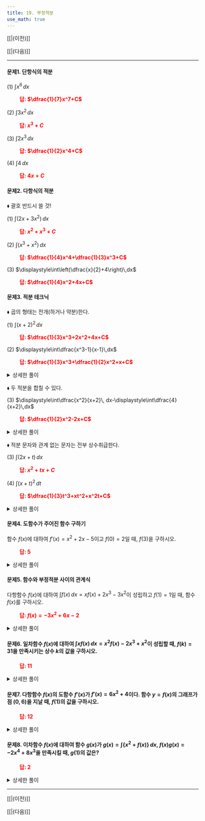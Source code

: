 ```yaml
---
title: 19. 부정적분
use_math: true
---
```

[[|(이전)]]

[[|(다음)]]

***

#### 문제1. 단항식의 적분

(1) $\displaystyle\int x^6\,dx$

**<span style="color: red;">$\qquad$답: $\dfrac{1}{7}x^7+C$</span>**

(2) $\displaystyle\int 3 x^2\,dx$

**<span style="color: red;">$\qquad$답: $x^3+C$</span>**

(3) $\displaystyle\int 2 x^3\,dx$

**<span style="color: red;">$\qquad$답: $\dfrac{1}{2}x^4+C$</span>**

(4) $\displaystyle\int 4\,dx$

**<span style="color: red;">$\qquad$답: $4x+C$</span>**

#### 문제2. 다항식의 적분

$\blacklozenge$ 괄호 반드시 쓸 것!

(1) $\displaystyle\int (2 x+3 x^2)\,dx$

**<span style="color: red;">$\qquad$답: $x^2+x^3+C$</span>**

(2) $\displaystyle\int(x^3+x^2)\,dx$

**<span style="color: red;">$\qquad$답: $\dfrac{1}{4}x^4+\dfrac{1}{3}x^3+C$</span>**

(3) $\displaystyle\int\left(\dfrac{x}{2}+4\right)\,dx$

**<span style="color: red;">$\qquad$답: $\dfrac{1}{4}x^2+4x+C$</span>**

#### 문제3. 적분 테크닉

$\blacklozenge$ 곱의 형태는 전개(하거나 약분)한다.

(1) $\displaystyle\int(x+2)^2\,dx$

**<span style="color: red;">$\qquad$답: $\dfrac{1}{3}x^3+2x^2+4x+C$</span>**

(2) $\displaystyle\int\dfrac{x^3-1}{x-1}\,dx$

**<span style="color: red;">$\qquad$답: $\dfrac{1}{3}x^3+\dfrac{1}{2}x^2+x+C$</span>**

<details>
    <summary>상세한 풀이</summary>
    <p><img src="/assets/two cs/상세풀이40.jpg"/></p>
</details> 

$\blacklozenge$ 두 적분을 합칠 수 있다.

(3) $\displaystyle\int\dfrac{x^2}{x+2}\, dx-\displaystyle\int\dfrac{4}{x+2}\,dx$

**<span style="color: red;">$\qquad$답: $\dfrac{1}{2}x^2-2x+C$</span>**

<details>
    <summary>상세한 풀이</summary>
    <p><img src="/assets/two cs/상세풀이41.jpg"/></p>
</details> 

$\blacklozenge$ 적분 문자와 관계 없는 문자는 전부 상수취급한다.

(3) $\displaystyle\int(2x+t)\,dx$

**<span style="color: red;">$\qquad$답: $x^2+tx+C$</span>**

(4) $\displaystyle\int(x+t)^2\,dt$

**<span style="color: red;">$\qquad$답: $\dfrac{1}{3}t^3+xt^2+x^2t+C$</span>**

<details>
    <summary>상세한 풀이</summary>
    <p><img src="/assets/two cs/상세풀이42.jpg"/></p>
</details> 

#### 문제4. 도함수가 주어진 함수 구하기

함수 $f(x)$에 대하여 $f'(x)=x^2+2x-5$이고 $f(0)=2$일 때, $f(3)$을 구하시오.

**<span style="color: red;">$\qquad$답: $5$</span>**

<details>
    <summary>상세한 풀이</summary>
    <p><img src="/assets/two cs/상세풀이43.jpg"/></p>
</details> 


#### 문제5. 함수와 부정적분 사이의 관계식

다항함수 $f(x)$에 대하여 $\displaystyle\int f(x)\,dx=xf(x)+2x^3-3x^2$이 성립하고 $f(1)=1$일 때, 함수 $f(x)$를 구하시오.

**<span style="color: red;">$\qquad$답: $f(x)=-3x^2+6x-2$</span>**

<details>
    <summary>상세한 풀이</summary>
    <p><img src="/assets/two cs/상세풀이44.jpg"/></p>
</details> 

#### 문제6. 일차함수 $f(x)$에 대하여 $\displaystyle\int xf(x)\,dx=x^2f(x)-2x^3+x^2$이 성립할 때, $f(k)=31$을 만족시키는 상수 $k$의 값을 구하시오.

**<span style="color: red;">$\qquad$답: $11$</span>**

<details>
    <summary>상세한 풀이</summary>
    <p><img src="/assets/two cs/상세풀이45.jpg"/></p>
</details> 

#### 문제7. 다항함수 $f(x)$의 도함수 $f'(x)$가 $f'(x)=6x^2+4$이다. 함수 $y=f(x)$의 그래프가 점 $(0, 6)$을 지날 때, $f(1)$의 값을 구하시오.

**<span style="color: red;">$\qquad$답: $12$</span>**

<details>
    <summary>상세한 풀이</summary>
    <p><img src="/assets/two cs/상세풀이46.jpg"/></p>
</details> 

#### 문제8. 이차함수 $f(x)$에 대하여 함수 $g(x)$가 $g(x)=\displaystyle\int \{x^2+f(x)\}\,dx$, $f(x)g(x)=-2x^4+8x^3$을 만족시킬 때, $g(1)$의 값은?

**<span style="color: red;">$\qquad$답: $2$</span>**

<details>
    <summary>상세한 풀이</summary>
    <p><img src="/assets/two cs/상세풀이47.jpg"/></p>
</details> 

***

[[|(이전)]]

[[|(다음)]]